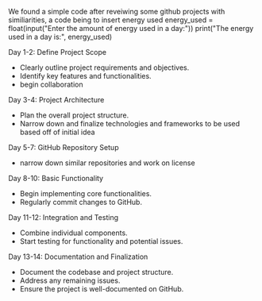 We found a simple code after reveiwing some github projects with similiarities, a code being to insert energy used energy_used = float(input("Enter the amount of energy used in a day:")) print("The energy used in a day is:", energy_used)

Day 1-2: Define Project Scope
   - Clearly outline project requirements and objectives.
   - Identify key features and functionalities.
   - begin collaboration

Day 3-4: Project Architecture
   - Plan the overall project structure.
   - Narrow down and finalize technologies and frameworks to be used based off of initial idea

Day 5-7: GitHub Repository Setup
   - narrow down similar repositories and work on license

Day 8-10: Basic Functionality
   - Begin implementing core functionalities.
   - Regularly commit changes to GitHub.

Day 11-12: Integration and Testing
   - Combine individual components.
   - Start testing for functionality and potential issues.

Day 13-14: Documentation and Finalization
   - Document the codebase and project structure.
   - Address any remaining issues.
   - Ensure the project is well-documented on GitHub.
